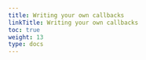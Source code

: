 ```yaml
---
title: Writing your own callbacks
linkTitle: Writing your own callbacks
toc: true
weight: 13
type: docs
---
```

